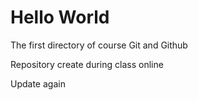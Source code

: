 # Hello World
 The first directory of course Git and Github

Repository create during class online

Update again

